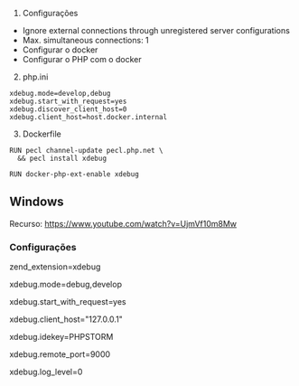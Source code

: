 1. Configurações
- Ignore external connections through unregistered server configurations
- Max. simultaneous connections: 1
- Configurar o docker
- Configurar o PHP com o docker

2. php.ini

```
xdebug.mode=develop,debug
xdebug.start_with_request=yes
xdebug.discover_client_host=0
xdebug.client_host=host.docker.internal
```

3. Dockerfile

```
RUN pecl channel-update pecl.php.net \
  && pecl install xdebug

RUN docker-php-ext-enable xdebug
```

## Windows
Recurso: https://www.youtube.com/watch?v=UjmVf10m8Mw

### Configurações
zend_extension=xdebug

xdebug.mode=debug,develop

xdebug.start_with_request=yes

xdebug.client_host="127.0.0.1"

xdebug.idekey=PHPSTORM

xdebug.remote_port=9000

xdebug.log_level=0